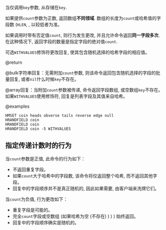 当仅调用`key`参数, 从存储在`key`.

如果提供`count`参数为正数, 返回数组**不同领域**.
数组的长度为`count`或哈希值的字段数  (`HLEN`,  , 以较低者为准。

如果调用时带有否定值`count`, 则行为发生更改, 并且允许命令返回**同一字段多次**.
在这种情况下, 返回字段的数量是指定字段的绝对值`count`.

可选`WITHVALUES`修饰符更改回复, 使其包含随机选择的哈希字段的相应值。

@return

@bulk字符串回复：无需附加`count`参数, 则该命令返回包含随机选择的字段的批量回复, 或者`nil`什么时候`key`不存在。

@array回复：当附加`count`参数被传递, 命令返回字段数组, 或空数组`key`不存在。
如果`WITHVALUES`使用修饰符, 回复是列表字段及其值来自哈希。

@examples

```cli
HMSET coin heads obverse tails reverse edge null
HRANDFIELD coin
HRANDFIELD coin
HRANDFIELD coin -5 WITHVALUES
```

## 指定传递计数时的行为

当`count`参数是正值, 此命令的行为如下：

*   不返回重复字段。
*   如果`count`大于哈希中的字段数, 该命令将仅返回整个哈希, 而不返回其他字段。
*   回复中的字段顺序并不是真正随机的, 因此如果需要, 由客户端来洗牌它们。

当`count`为负值, 行为更改如下：

*   重复字段是可能的。
*   完全`count`字段或空数组 (如果哈希为空 (不存在) ) ) ) 始终返回。
*   回复中的字段顺序确实是随机的。
